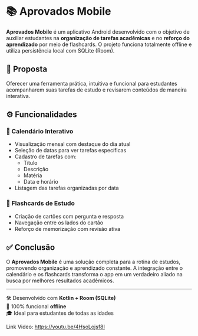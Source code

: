 # 📚 Aprovados Mobile

**Aprovados Mobile** é um aplicativo Android desenvolvido com o objetivo de auxiliar estudantes na **organização de tarefas acadêmicas** e no **reforço do aprendizado** por meio de flashcards. O projeto funciona totalmente offline e utiliza persistência local com SQLite (Room).

## 🎯 Proposta

Oferecer uma ferramenta prática, intuitiva e funcional para estudantes acompanharem suas tarefas de estudo e revisarem conteúdos de maneira interativa.

## ⚙️ Funcionalidades

### 📆 Calendário Interativo
- Visualização mensal com destaque do dia atual
- Seleção de datas para ver tarefas específicas
- Cadastro de tarefas com:
  - Título
  - Descrição
  - Matéria
  - Data e horário
- Listagem das tarefas organizadas por data

### 🧠 Flashcards de Estudo
- Criação de cartões com pergunta e resposta
- Navegação entre os lados do cartão
- Reforço de memorização com revisão ativa

## ✅ Conclusão

O **Aprovados Mobile** é uma solução completa para a rotina de estudos, promovendo organização e aprendizado constante. A integração entre o calendário e os flashcards transforma o app em um verdadeiro aliado na busca por melhores resultados acadêmicos.

---

🛠️ Desenvolvido com **Kotlin + Room (SQLite)**  
📱 100% funcional **offline**  
🎓 Ideal para estudantes de todas as idades

Link Video: https://youtu.be/4HsoLojsf8I
